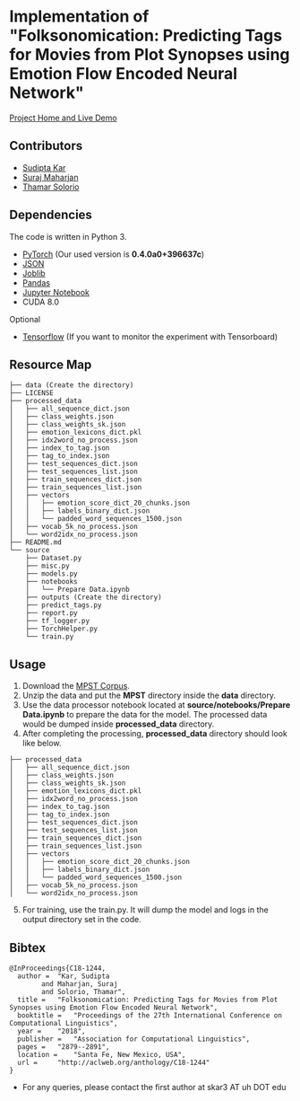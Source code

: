 # Implementation of "Folksonomication: Predicting Tags for Movies from Plot Synopses using Emotion Flow Encoded Neural Network"

[Project Home and Live Demo](http://ritual.uh.edu/folksonomication-2018) 

## Contributors
- [Sudipta Kar](http://sudiptakar.info)
- [Suraj Maharjan](http://cs.uh.edu/~suraj)
- [Thamar Solorio](http://solorio.uh.edu)



## Dependencies
The code is written in Python 3.
- [PyTorch](http://pytorch.org) (Our used version is <b>0.4.0a0+396637c</b>)
- [JSON](https://docs.python.org/3.1/library/json.html)
- [Joblib](http://pypi.python.org/pypi/joblib)
- [Pandas](https://pandas.pydata.org)
- [Jupyter Notebook](http://jupyter.org)
- CUDA 8.0

Optional
- [Tensorflow](https://www.tensorflow.org) (If you want to monitor the experiment with Tensorboard)

## Resource Map
```
├── data (Create the directory)
├── LICENSE
├── processed_data
│   ├── all_sequence_dict.json
│   ├── class_weights.json
│   ├── class_weights_sk.json
│   ├── emotion_lexicons_dict.pkl
│   ├── idx2word_no_process.json
│   ├── index_to_tag.json
│   ├── tag_to_index.json
│   ├── test_sequences_dict.json
│   ├── test_sequences_list.json
│   ├── train_sequences_dict.json
│   ├── train_sequences_list.json
│   ├── vectors
│   │   ├── emotion_score_dict_20_chunks.json
│   │   ├── labels_binary_dict.json
│   │   └── padded_word_sequences_1500.json
│   ├── vocab_5k_no_process.json
│   └── word2idx_no_process.json
├── README.md
└── source
    ├── Dataset.py
    ├── misc.py
    ├── models.py
    ├── notebooks
    │   └── Prepare Data.ipynb
    ├── outputs (Create the directory)
    ├── predict_tags.py
    ├── report.py
    ├── tf_logger.py
    ├── TorchHelper.py
    └── train.py
```



## Usage
1. Download the [MPST Corpus](http://ritual.uh.edu/mpst-2018).
2. Unzip the data and put the <b>MPST</b> directory inside the <b>data</b> directory.
3. Use the data processor notebook located at <b>source/notebooks/Prepare Data.ipynb</b> to prepare the data for the model.
    The processed data would be dumped inside <b>processed_data</b> directory.
4. After completing the processing, <b>processed_data</b> directory should look like below.

```
├── processed_data
│   ├── all_sequence_dict.json
│   ├── class_weights.json
│   ├── class_weights_sk.json
│   ├── emotion_lexicons_dict.pkl
│   ├── idx2word_no_process.json
│   ├── index_to_tag.json
│   ├── tag_to_index.json
│   ├── test_sequences_dict.json
│   ├── test_sequences_list.json
│   ├── train_sequences_dict.json
│   ├── train_sequences_list.json
│   ├── vectors
│   │   ├── emotion_score_dict_20_chunks.json
│   │   ├── labels_binary_dict.json
│   │   └── padded_word_sequences_1500.json
│   ├── vocab_5k_no_process.json
│   └── word2idx_no_process.json
```

5. For training, use the train.py. It will dump the model and logs in the output directory set in the code.



## Bibtex
```
@InProceedings{C18-1244,
  author = 	"Kar, Sudipta
		and Maharjan, Suraj
		and Solorio, Thamar",
  title = 	"Folksonomication: Predicting Tags for Movies from Plot Synopses using Emotion Flow Encoded Neural Network",
  booktitle = 	"Proceedings of the 27th International Conference on Computational Linguistics",
  year = 	"2018",
  publisher = 	"Association for Computational Linguistics",
  pages = 	"2879--2891",
  location = 	"Santa Fe, New Mexico, USA",
  url = 	"http://aclweb.org/anthology/C18-1244"
}
```

* For any queries, please contact the first author at skar3 AT uh DOT edu
